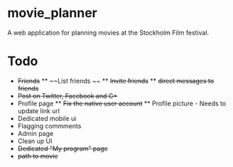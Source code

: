movie_planner
=============

A web application for planning movies at the Stockholm Film festival. 


Todo
===============

* ~~Friends~~
** ~~List friends ~~
** ~~Invite friends~~
** ~~direct messages to friends~~
* ~~Post on Twitter, Facebook and G+~~
* Profile page
** ~~Fix the native user account~~
** Profile picture - Needs to update link url 
* Dedicated mobile ui
* Flagging commments
* Admin page
* Clean up UI
* ~~Dedicated "My program" page~~
* ~~path to movie~~
